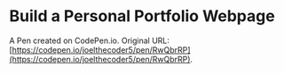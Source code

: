# Build a Personal Portfolio Webpage

A Pen created on CodePen.io. Original URL: [https://codepen.io/joelthecoder5/pen/RwQbrRP](https://codepen.io/joelthecoder5/pen/RwQbrRP).

